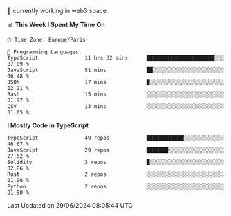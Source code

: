 🔭 currently working in web3 space

<!--START_SECTION:waka-->
📊 **This Week I Spent My Time On** 

```text
🕑︎ Time Zone: Europe/Paris

💬 Programming Languages: 
TypeScript               11 hrs 32 mins      ██████████████████████░░░   87.09 % 
JavaScript               51 mins             ██░░░░░░░░░░░░░░░░░░░░░░░   06.48 % 
JSON                     17 mins             █░░░░░░░░░░░░░░░░░░░░░░░░   02.21 % 
Bash                     15 mins             ░░░░░░░░░░░░░░░░░░░░░░░░░   01.97 % 
CSV                      13 mins             ░░░░░░░░░░░░░░░░░░░░░░░░░   01.65 % 
```

**I Mostly Code in TypeScript** 

```text
TypeScript               49 repos            ████████████░░░░░░░░░░░░░   46.67 % 
JavaScript               29 repos            ███████░░░░░░░░░░░░░░░░░░   27.62 % 
Solidity                 3 repos             █░░░░░░░░░░░░░░░░░░░░░░░░   02.86 % 
Rust                     2 repos             ░░░░░░░░░░░░░░░░░░░░░░░░░   01.90 % 
Python                   2 repos             ░░░░░░░░░░░░░░░░░░░░░░░░░   01.90 % 
```




 Last Updated on 29/06/2024 08:05:44 UTC
<!--END_SECTION:waka-->
